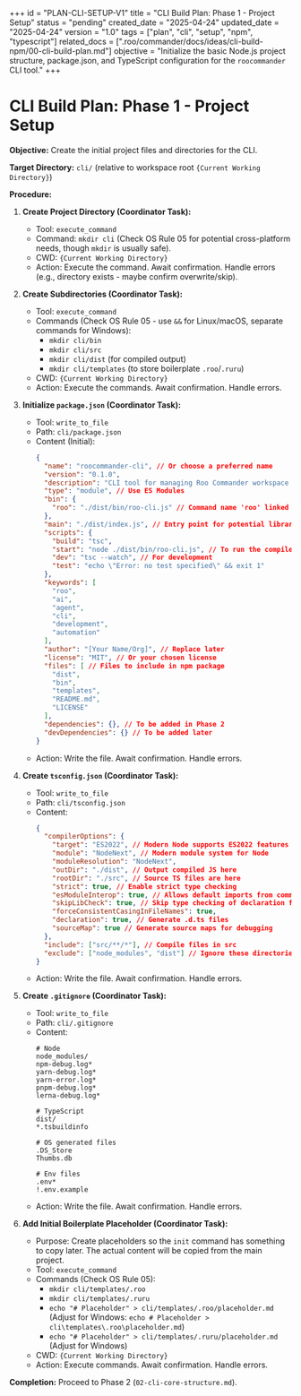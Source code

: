 +++
id = "PLAN-CLI-SETUP-V1"
title = "CLI Build Plan: Phase 1 - Project Setup"
status = "pending"
created_date = "2025-04-24"
updated_date = "2025-04-24"
version = "1.0"
tags = ["plan", "cli", "setup", "npm", "typescript"]
related_docs = [".roo/commander/docs/ideas/cli-build-npm/00-cli-build-plan.md"]
objective = "Initialize the basic Node.js project structure, package.json, and TypeScript configuration for the `roocommander` CLI tool."
+++

# CLI Build Plan: Phase 1 - Project Setup

**Objective:** Create the initial project files and directories for the CLI.

**Target Directory:** `cli/` (relative to workspace root `{Current Working Directory}`)

**Procedure:**

1.  **Create Project Directory (Coordinator Task):**
    *   Tool: `execute_command`
    *   Command: `mkdir cli` (Check OS Rule 05 for potential cross-platform needs, though `mkdir` is usually safe).
    *   CWD: `{Current Working Directory}`
    *   Action: Execute the command. Await confirmation. Handle errors (e.g., directory exists - maybe confirm overwrite/skip).

2.  **Create Subdirectories (Coordinator Task):**
    *   Tool: `execute_command`
    *   Commands (Check OS Rule 05 - use `&&` for Linux/macOS, separate commands for Windows):
        *   `mkdir cli/bin`
        *   `mkdir cli/src`
        *   `mkdir cli/dist` (for compiled output)
        *   `mkdir cli/templates` (to store boilerplate `.roo`/`.ruru`)
    *   CWD: `{Current Working Directory}`
    *   Action: Execute the commands. Await confirmation. Handle errors.

3.  **Initialize `package.json` (Coordinator Task):**
    *   Tool: `write_to_file`
    *   Path: `cli/package.json`
    *   Content (Initial):
        ```json
        {
          "name": "roocommander-cli", // Or choose a preferred name
          "version": "0.1.0",
          "description": "CLI tool for managing Roo Commander workspace configurations and tasks.",
          "type": "module", // Use ES Modules
          "bin": {
            "roo": "./dist/bin/roo-cli.js" // Command name 'roo' linked to compiled JS
          },
          "main": "./dist/index.js", // Entry point for potential library use
          "scripts": {
            "build": "tsc",
            "start": "node ./dist/bin/roo-cli.js", // To run the compiled CLI
            "dev": "tsc --watch", // For development
            "test": "echo \"Error: no test specified\" && exit 1"
          },
          "keywords": [
            "roo",
            "ai",
            "agent",
            "cli",
            "development",
            "automation"
          ],
          "author": "[Your Name/Org]", // Replace later
          "license": "MIT", // Or your chosen license
          "files": [ // Files to include in npm package
            "dist",
            "bin",
            "templates",
            "README.md",
            "LICENSE"
          ],
          "dependencies": {}, // To be added in Phase 2
          "devDependencies": {} // To be added later
        }
        ```
    *   Action: Write the file. Await confirmation. Handle errors.

4.  **Create `tsconfig.json` (Coordinator Task):**
    *   Tool: `write_to_file`
    *   Path: `cli/tsconfig.json`
    *   Content:
        ```json
        {
          "compilerOptions": {
            "target": "ES2022", // Modern Node supports ES2022 features
            "module": "NodeNext", // Modern module system for Node
            "moduleResolution": "NodeNext",
            "outDir": "./dist", // Output compiled JS here
            "rootDir": "./src", // Source TS files are here
            "strict": true, // Enable strict type checking
            "esModuleInterop": true, // Allows default imports from commonjs modules
            "skipLibCheck": true, // Skip type checking of declaration files
            "forceConsistentCasingInFileNames": true,
            "declaration": true, // Generate .d.ts files
            "sourceMap": true // Generate source maps for debugging
          },
          "include": ["src/**/*"], // Compile files in src
          "exclude": ["node_modules", "dist"] // Ignore these directories
        }
        ```
    *   Action: Write the file. Await confirmation. Handle errors.

5.  **Create `.gitignore` (Coordinator Task):**
    *   Tool: `write_to_file`
    *   Path: `cli/.gitignore`
    *   Content:
        ```gitignore
        # Node
        node_modules/
        npm-debug.log*
        yarn-debug.log*
        yarn-error.log*
        pnpm-debug.log*
        lerna-debug.log*

        # TypeScript
        dist/
        *.tsbuildinfo

        # OS generated files
        .DS_Store
        Thumbs.db

        # Env files
        .env*
        !.env.example
        ```
    *   Action: Write the file. Await confirmation. Handle errors.

6.  **Add Initial Boilerplate Placeholder (Coordinator Task):**
    *   Purpose: Create placeholders so the `init` command has something to copy later. The actual content will be copied from the main project.
    *   Tool: `execute_command`
    *   Commands (Check OS Rule 05):
        *   `mkdir cli/templates/.roo`
        *   `mkdir cli/templates/.ruru`
        *   `echo "# Placeholder" > cli/templates/.roo/placeholder.md` (Adjust for Windows: `echo # Placeholder > cli\templates\.roo\placeholder.md`)
        *   `echo "# Placeholder" > cli/templates/.ruru/placeholder.md` (Adjust for Windows)
    *   CWD: `{Current Working Directory}`
    *   Action: Execute commands. Await confirmation. Handle errors.

**Completion:** Proceed to Phase 2 (`02-cli-core-structure.md`).